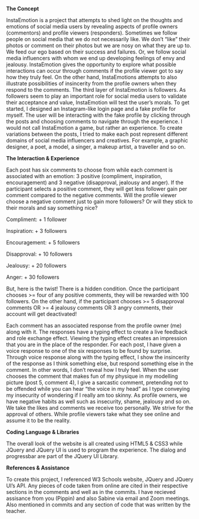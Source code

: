 **The Concept**

InstaEmotion is a project that attempts to shed light on the thoughts and emotions of social media users by revealing aspects of profile owners (commentors) and profile viewers (responders). Sometimes we follow people on social media that we do not necessarily like. We don’t “like” their photos or comment on their photos but we are nosy on what they are up to. We feed our ego based on their success and failures. Or, we follow social media influencers with whom we end up developing feelings of envy and jealousy. InstaEmotion gives the opportunity to explore what possible interactions can occur through comments if the profile viewer got to say how they truly feel. On the other hand, InstaEmotions attempts to also illustrate possibilities of insincerity from the profile owners when they respond to the comments. The third layer of InstaEmotion is followers. As followers seem to play an important role for social media users to validate their acceptance and value, InstaEmotion will test the user’s morals. To get started, I designed an Instagram-like login page and a fake profile for myself. The user will be interacting with the fake profile by clicking through the posts and choosing comments to navigate through the experience. I would not call InstaEmotion a game, but rather an experience.
To create variations between the posts, I tried to make each post represent different domains of social media influencers and creatives. For example, a graphic designer, a poet, a model, a singer, a makeup artist, a traveller and so on. 

**The Interaction & Experience**

Each post has six comments to choose from while each comment is associated with an emotion: 3 positive (compliment, inspiration, encouragement) and 3 negative (disapproval, jealousy and anger). If the participant selects a positive comment, they will get less follower gain per comment compared to the negative comments. Will the profile viewer choose a negative comment just to gain more followers? Or will they stick to their morals and say something nice?

Compliment: + 1 follower

Inspiration: + 3 followers

Encouragement: + 5 followers

Disapproval: + 10 followers

Jealousy: + 20 followers

Anger: + 30 followers

But, here is the twist! There is a hidden condition. Once the participant chooses >= four of any positive comments, they will be rewarded with 100 followers. On the other hand, if the participant chooses >= 5 disapproval comments OR >= 4 jealousy comments OR 3 angry comments, their account will get deactivated!

Each comment has an associated response from the profile owner (me) along with it. The responses have a typing effect to create a live feedback and role exchange effect. Viewing the typing effect creates an impression that you are in the place of the responder. For each post, I have given a voice response to one of the six responses to be found by surprise. Through voice response along with the typing effect, I show the insincerity of the response as I think something else, but respond something else in the comment. In other words, I don’t reveal how I truly feel. When the user chooses the comment that makes fun of my physique in my modelling picture (post 5, comment 4), I give a sarcastic comment, pretending not to be offended while you can hear “the voice in my head” as I type conveying my insecurity of wondering if I really am too skinny. As profile owners, we have negative habits as well such as insecurity, shame, jealousy and so on. We take the likes and comments we receive too personally. We strive for the approval of others. While profile viewers take what they see online and assume it to be the reality. 

**Coding Language & Libraries**

The overall look of the website is all created using HTML5 & CSS3 while JQuery and JQuery UI is used to program the experience. The dialog and progressbar are part of the JQuery UI Library.

**References & Assistance**

To create this project, I referenced W3 Schools website, JQuery and JQuery UI’s API. Any pieces of code taken from online are cited in their respective sections in the comments and well as in the commits. I have recieved assisance from you (Pippin) and also Sabine via email and Zoom meetings. Also mentioned in commits and any section of code that was written by the teacher. 

